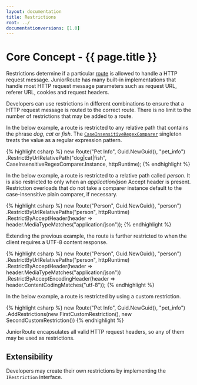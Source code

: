 ```yaml
---
layout: documentation
title: Restrictions
root: ../
documentationversions: [1.0]
---
```

Core Concept - {{ page.title }}
=
Restrictions determine if a particular [route](routes.html) is allowed to handle a HTTP request message. JuniorRoute has many built-in implementations that handle most HTTP request message parameters such as request URL, referer URL, cookies and request headers.

Developers can use restrictions in different combinations to ensure that a HTTP request message is routed to the correct route. There is no limit to the number of restrictions that may be added to a route.

In the below example, a route is restricted to any relative path that contains the phrase *dog*, *cat* or *fish*. The [```CaseInsensitiveRegexComparer```](request_value_comparers.html) singleton treats the value as a regular expression pattern.

{% highlight csharp %}
new Route("Pet Info", Guid.NewGuid(), "pet_info")
  .RestrictByUrlRelativePath("dog|cat|fish", CaseInsensitiveRegexComparer.Instance, httpRuntime);
{% endhighlight %}

In the below example, a route is restricted to a relative path called *person*. It is also restricted to only when an *application/json* Accept header is present. Restriction overloads that do not take a comparer instance default to the case-insensitive plain comparer, if necessary.

{% highlight csharp %}
new Route("Person", Guid.NewGuid(), "person")
  .RestrictByUrlRelativePaths("person", httpRuntime)
  .RestrictByAcceptHeader(header => header.MediaTypeMatches("application/json"));
{% endhighlight %}

Extending the previous example, the route is further restricted to when the client requires a UTF-8 content response.

{% highlight csharp %}
new Route("Person", Guid.NewGuid(), "person")
  .RestrictByUrlRelativePaths("person", httpRuntime)
  .RestrictByAcceptHeader(header => header.MediaTypeMatches("application/json"))
  .RestrictByAcceptEncodingHeader(header => header.ContentCodingMatches("utf-8"));
{% endhighlight %}

In the below example, a route is restricted by using a custom restriction.

{% highlight csharp %}
new Route("Pet Info", Guid.NewGuid(), "pet_info")
  .AddRestrictions(new FirstCustomRestriction(), new SecondCustomRestriction())
{% endhighlight %}

JuniorRoute encapsulates all valid HTTP request headers, so any of them may be used as restrictions.

Extensibility
-
Developers may create their own restrictions by implementing the ```IRestriction``` interface.
